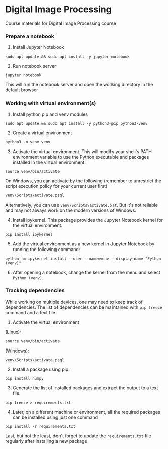 # Digital Image Processing
Course materials for Digital Image Processing course

### Prepare a notebook

1. Install Jupyter Notebook

```
sudo apt update && sudo apt install -y jupyter-notebook
```

2. Run notebook server

```
jupyter notebook
```

This will run the notebook server and open the working directory in the default browser

### Working with virtual environment(s)

1. Install python pip and venv modules

```
sudo apt update && sudo apt install -y python3-pip python3-venv
```

2. Create a virtual environment

```
python3 -m venv venv
```

3. Activate the virtual environment. This will modify your shell's PATH environment variable to use the Python executable and packages installed in the virtual environment.

```
source venv/bin/activate
```

On Windows, you can activate by the following (remember to unrestrict the script execution policy for your current user first)

```
venv\Scripts\activate.psql
```

Alternatively, you can use `venv\Scripts\activate.bat`. But it's not reliable and may not always work on the modern versions of Windows.

4. Install ipykernel. This package provides the Jupyter Notebook kernel for the virtual environment.

```
pip install ipykernel
```

5. Add the virtual environment as a new kernel in Jupyter Notebook by running the following command:

```
python -m ipykernel install --user --name=venv --display-name "Python (venv)"
```

6. After opening a notebook, change the kernel from the menu and select `Python (venv)`.

### Tracking dependencies

While working on multiple devices, one may need to keep track of dependencies. The list of dependencies can be maintained with `pip freeze` command and a text file.

1. Activate the virtual environment

(Linux):
```
source venv/bin/activate
```

(Windows):
```
venv\Scripts\activate.psql
```

2. Install a package using pip:

```
pip install numpy
```

3. Generate the list of installed packages and extract the output to a text file.

```
pip freeze > requirements.txt
```

4. Later, on a different machine or environment, all the required packages can be installed using just one command

```
pip install -r requirements.txt
```

Last, but not the least, don't forget to update the `requirements.txt` file regularly after installing a new package
